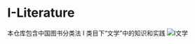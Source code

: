 # I-Literature
本仓库包含中国图书分类法 I 类目下“文学”中的知识和实践
![I文学](https://github.com/gaochaoqwe/I-Literature/assets/50293201/543373ff-8cbb-496a-9105-efdf90281e3a)
